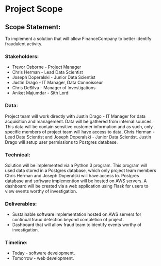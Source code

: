 # Project Scope
## Scope Statement:
 To implement a solution that will allow FinanceCompany to better identify fraudulent activity.

 ### Stakeholders:
 * Trevor Osborne - Project Manager
 * Chris Herman - Lead Data Scientist
 * Joseph Doperalski - Junior Data Scientist
 * Justin Drago - IT Manager, Data Connoisseur
 * Chris DeSilva - Manager of Investigations
 * Aniket Majumdar - Sith Lord

 ### Data:
 Project team will work directly with Justin Drago - IT Manager for data acquisition and management. Data will be gathered from internal sources. This data will be contain sensitive customer information and as such, only specific members of project team will have access to data, Chris Herman - Lead Data Scientist and Joseph Doperalski - Junior Data Scientist. Justin Drago will setup user permissions to Postgres database.

 ### Technical:
 Solution will be implemented via a Python 3 program. This program will used data stored in a Postgres database, which only project team members Chris Herman and Joseph Doperalski will have access to. Postgres database and software implemention will be hosted on AWS servers. A dashboard will be created via a web application using Flask for users to view events worthy of investigation.

 ### Deliverables:
* Sustainable software implementation hosted on AWS servers for continual fraud detection beyond completion of project.
* Dashboard that will allow fraud team to identify events worthy of investigation.

### Timeline:
* Today - software development.
* Tomorrow - web development.
